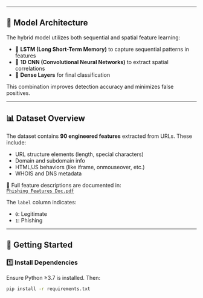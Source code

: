 
---

## 🧠 Model Architecture

The hybrid model utilizes both sequential and spatial feature learning:

- 🔹 **LSTM (Long Short-Term Memory)** to capture sequential patterns in features  
- 🔹 **1D CNN (Convolutional Neural Networks)** to extract spatial correlations  
- 🔹 **Dense Layers** for final classification  

This combination improves detection accuracy and minimizes false positives.

---

## 📊 Dataset Overview

The dataset contains **90 engineered features** extracted from URLs. These include:

- URL structure elements (length, special characters)
- Domain and subdomain info
- HTML/JS behaviors (like iframe, onmouseover, etc.)
- WHOIS and DNS metadata

📄 Full feature descriptions are documented in:  
[`Phishing Features Doc.pdf`](./Phishing%20Features%20Doc.pdf)

The `label` column indicates:
- `0`: Legitimate  
- `1`: Phishing  

---

## 🚀 Getting Started

### 1️⃣ Install Dependencies

Ensure Python ≥3.7 is installed. Then:

```bash
pip install -r requirements.txt
